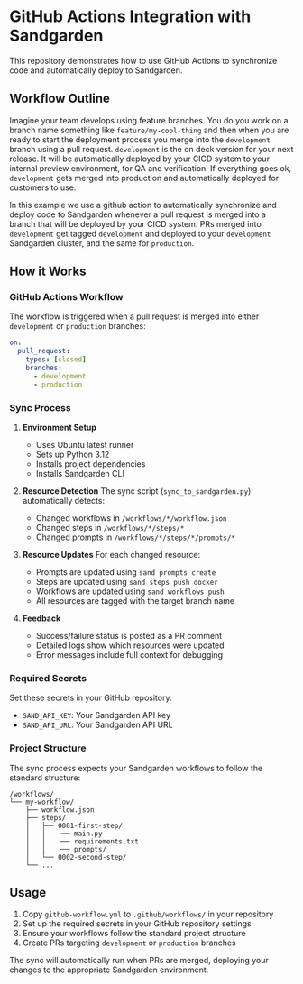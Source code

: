 # GitHub Actions Integration with Sandgarden

This repository demonstrates how to use GitHub Actions to synchronize code and automatically deploy to Sandgarden.

## Workflow Outline

Imagine your team develops using feature branches. You do you work on a branch name something like `feature/my-cool-thing` and then when you are ready to start the deployment process you merge into the `development` branch using a pull request. `development` is the on deck version for your next release. It will be automatically deployed by your CICD system to your internal preview environment, for QA and verification. If everything goes ok, `development` gets merged into production and automatically deployed for customers to use.

In this example we use a github action to automatically synchronize and deploy code to Sandgarden whenever a pull request is merged into a branch that will be deployed by your CICD system. PRs merged into `development` get tagged  `development` and deployed to your  `development` Sandgarden cluster, and the same for `production`.

## How it Works

### GitHub Actions Workflow

The workflow is triggered when a pull request is merged into either `development` or `production` branches:

```yaml
on:
  pull_request:
    types: [closed]
    branches:
      - development
      - production
```

### Sync Process

1. **Environment Setup**
   - Uses Ubuntu latest runner
   - Sets up Python 3.12
   - Installs project dependencies
   - Installs Sandgarden CLI

2. **Resource Detection**
   The sync script (`sync_to_sandgarden.py`) automatically detects:
   - Changed workflows in `/workflows/*/workflow.json`
   - Changed steps in `/workflows/*/steps/*`
   - Changed prompts in `/workflows/*/steps/*/prompts/*`

3. **Resource Updates**
   For each changed resource:
   - Prompts are updated using `sand prompts create`
   - Steps are updated using `sand steps push docker`
   - Workflows are updated using `sand workflows push`
   - All resources are tagged with the target branch name

4. **Feedback**
   - Success/failure status is posted as a PR comment
   - Detailed logs show which resources were updated
   - Error messages include full context for debugging

### Required Secrets

Set these secrets in your GitHub repository:
- `SAND_API_KEY`: Your Sandgarden API key
- `SAND_API_URL`: Your Sandgarden API URL

### Project Structure

The sync process expects your Sandgarden workflows to follow the standard structure:
```
/workflows/
└── my-workflow/
    ├── workflow.json
    ├── steps/
    │   ├── 0001-first-step/
    │   │   ├── main.py
    │   │   ├── requirements.txt
    │   │   └── prompts/
    │   └── 0002-second-step/
    └── ...
```

## Usage

1. Copy `github-workflow.yml` to `.github/workflows/` in your repository
2. Set up the required secrets in your GitHub repository settings
3. Ensure your workflows follow the standard project structure
4. Create PRs targeting `development` or `production` branches

The sync will automatically run when PRs are merged, deploying your changes to the appropriate Sandgarden environment.

